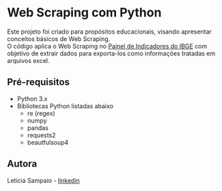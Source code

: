 # Web Scraping com Python
Este projeto foi criado para propósitos educacionais, visando apresentar conceitos básicos de Web Scraping. <br>
O código aplica o Web Scraping no [Painel de Indicadores do IBGE](https://www.ibge.gov.br/indicadores.html) com objetivo de extrair dados para exporta-los como informações tratadas em arquivos excel.

## Pré-requisitos
* Python 3.x
* Bibliotecas Python listadas abaixo
    * re (regex)
    * numpy
    * pandas
    * requests2
    * beautfulsoup4


## Autora
Letícia Sampaio - [linkedin](https://www.linkedin.com/in/lesampaio/)
